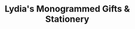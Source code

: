 ---
title: "Lydia's Monogrammed Gifts & Stationery"
url: /fredericksburg/lydias-monogrammed-gifts-and-stationery/
shop: office supplies
---